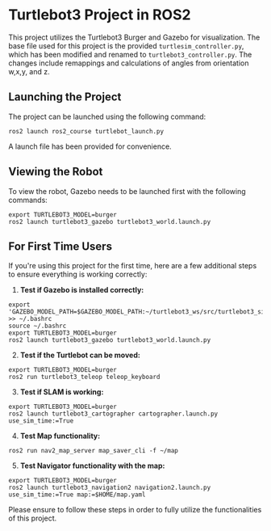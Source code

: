 # Turtlebot3 Project in ROS2

This project utilizes the Turtlebot3 Burger and Gazebo for visualization. The base file used for this project is the provided `turtlesim_controller.py`, which has been modified and renamed to `turtlebot3_controller.py`. The changes include remappings and calculations of angles from orientation w,x,y, and z.

## Launching the Project

The project can be launched using the following command:

```
ros2 launch ros2_course turtlebot_launch.py
```

A launch file has been provided for convenience.

## Viewing the Robot

To view the robot, Gazebo needs to be launched first with the following commands:

```
export TURTLEBOT3_MODEL=burger
ros2 launch turtlebot3_gazebo turtlebot3_world.launch.py
```

## For First Time Users

If you're using this project for the first time, here are a few additional steps to ensure everything is working correctly:

1. **Test if Gazebo is installed correctly:**

```
export 'GAZEBO_MODEL_PATH=$GAZEBO_MODEL_PATH:~/turtlebot3_ws/src/turtlebot3_simulations/turtlebot3_gazebo/models' >> ~/.bashrc
source ~/.bashrc
export TURTLEBOT3_MODEL=burger
ros2 launch turtlebot3_gazebo turtlebot3_world.launch.py
```

2. **Test if the Turtlebot can be moved:**

```
export TURTLEBOT3_MODEL=burger
ros2 run turtlebot3_teleop teleop_keyboard
```

3. **Test if SLAM is working:**

```
export TURTLEBOT3_MODEL=burger
ros2 launch turtlebot3_cartographer cartographer.launch.py use_sim_time:=True
```

4. **Test Map functionality:**

```
ros2 run nav2_map_server map_saver_cli -f ~/map
```

5. **Test Navigator functionality with the map:**

```
export TURTLEBOT3_MODEL=burger
ros2 launch turtlebot3_navigation2 navigation2.launch.py use_sim_time:=True map:=$HOME/map.yaml
```

Please ensure to follow these steps in order to fully utilize the functionalities of this project.
